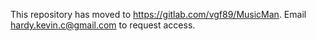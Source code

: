 This repository has moved to https://gitlab.com/vgf89/MusicMan. Email hardy.kevin.c@gmail.com to request access.
